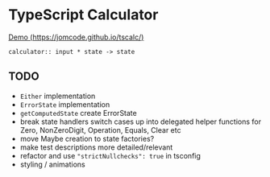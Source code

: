 # TypeScript Calculator
[Demo (https://jomcode.github.io/tscalc/)](https://jomcode.github.io/tscalc/)

`calculator:: input * state -> state`

## TODO
- `Either` implementation
- `ErrorState` implementation
- `getComputedState` create ErrorState
- break state handlers switch cases up into delegated helper functions for
Zero, NonZeroDigit, Operation, Equals, Clear etc
- move Maybe creation to state factories?
- make test descriptions more detailed/relevant
- refactor and use `"strictNullchecks": true` in tsconfig
- styling / animations
